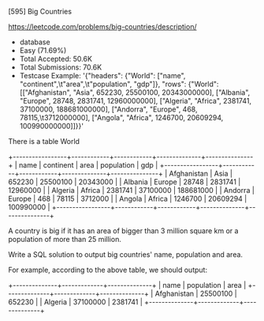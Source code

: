 [595] Big Countries  

https://leetcode.com/problems/big-countries/description/

* database
* Easy (71.69%)
* Total Accepted:    50.6K
* Total Submissions: 70.6K
* Testcase Example:  '{"headers": {"World": ["name", "continent",\t"area",\t"population", "gdp"]}, "rows": {"World": [["Afghanistan", "Asia", 652230, 25500100, 20343000000], ["Albania", "Europe", 28748, 2831741, 12960000000], ["Algeria", "Africa", 2381741, 37100000, 188681000000], ["Andorra", "Europe", 468, 78115,\t3712000000], ["Angola", "Africa", 1246700, 20609294, 100990000000]]}}'

There is a table World 

+-----------------+------------+------------+--------------+---------------+
| name            | continent  | area       | population   | gdp           |
+-----------------+------------+------------+--------------+---------------+
| Afghanistan     | Asia       | 652230     | 25500100     | 20343000      |
| Albania         | Europe     | 28748      | 2831741      | 12960000      |
| Algeria         | Africa     | 2381741    | 37100000     | 188681000     |
| Andorra         | Europe     | 468        | 78115        | 3712000       |
| Angola          | Africa     | 1246700    | 20609294     | 100990000     |
+-----------------+------------+------------+--------------+---------------+


A country is big if it has an area of bigger than 3 million square km or a population of more than 25 million.

Write a SQL solution to output big countries' name, population and area.


For example, according to the above table, we should output:

+--------------+-------------+--------------+
| name         | population  | area         |
+--------------+-------------+--------------+
| Afghanistan  | 25500100    | 652230       |
| Algeria      | 37100000    | 2381741      |
+--------------+-------------+--------------+


